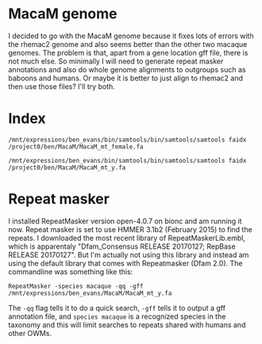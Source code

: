 # MacaM genome

I decided to go with the MacaM genome because it fixes lots of errors with the rhemac2 genome and also seems better than the other two macaque genomes.  The problem is that, apart from a gene location gff file, there is not much else.  So minimally I will need to generate repeat masker annotations and also do whole genome alignments to outgroups such as baboons and humans.  Or maybe it is better to just align to rhemac2 and then use those files?  I'll try both.

# Index

```
/mnt/expressions/ben_evans/bin/samtools/bin/samtools/samtools faidx /project0/ben/MacaM/MacaM_mt_female.fa
```
```
/mnt/expressions/ben_evans/bin/samtools/bin/samtools/samtools faidx /project0/ben/MacaM/MacaM_mt_y.fa
```


# Repeat masker

I installed RepeatMasker version open-4.0.7 on bionc and am running it now.  Repeat masker is set to use HMMER 3.1b2 (February 2015) to find the repeats.  I downloaded the most recent library of RepeatMaskerLib.embl, which is apparentaly "Dfam_Consensus RELEASE 20170127;   RepBase RELEASE 20170127".  But I'm actually not using this library and instead am using the default library that comes with Repeatmasker (Dfam 2.0).  The commandline was something like this:

```
RepeatMasker -species macaque -qq -gff /mnt/expressions/ben_evans/MacaM/MacaM_mt_y.fa
```
The `-qq` flag tells it to do a quick search, `-gff` tells it to output a gff annotation file, and `species macaque` is a recognized species in the taxonomy and this will limit searches to repeats shared with humans and other OWMs.
